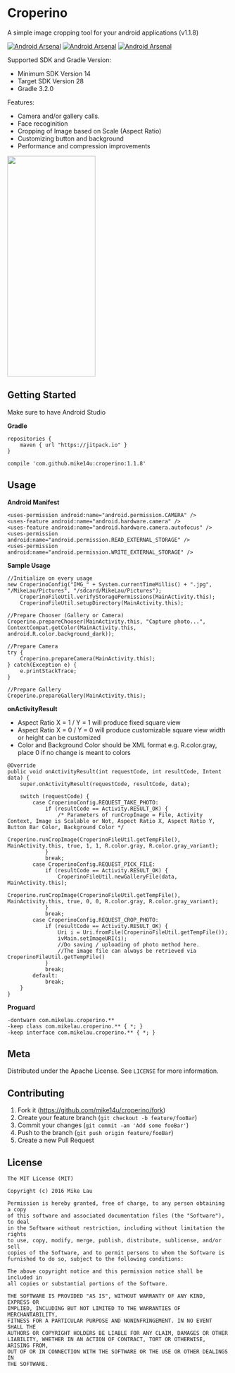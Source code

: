 # Croperino

A simple image cropping tool for your android applications (v1.1.8)

[![Android Arsenal](https://img.shields.io/badge/Android%20Arsenal-Croperino-green.svg?style=popout-square)](https://android-arsenal.com/details/1/4374)
[![Android Arsenal](https://img.shields.io/badge/Twitter-mike14u-blue.svg?style=popout-square)](https://www.twitter.com/mike14u)
[![Android Arsenal](https://img.shields.io/badge/Github-mike14u-ff69b4.svg?style=popout-square)](https://github.com/mike14u)

Supported SDK and Gradle Version:
* Minimum SDK Version 14
* Target SDK Version 28
* Gradle 3.2.0

Features:
* Camera and/or gallery calls.
* Face recoginition
* Cropping of Image based on Scale (Aspect Ratio)
* Customizing button and background
* Performance and compression improvements

<img src="https://user-images.githubusercontent.com/16832215/36243160-2477012a-125b-11e8-9daf-3eb734e401d0.png" width="200" height="500">

## Getting Started

Make sure to have Android Studio

**Gradle**

```
repositories {
    maven { url "https://jitpack.io" }
}
```

```
compile 'com.github.mike14u:croperino:1.1.8'
```

## Usage

**Android Manifest**

```
<uses-permission android:name="android.permission.CAMERA" />
<uses-feature android:name="android.hardware.camera" />
<uses-feature android:name="android.hardware.camera.autofocus" />
<uses-permission android:name="android.permission.READ_EXTERNAL_STORAGE" />
<uses-permission android:name="android.permission.WRITE_EXTERNAL_STORAGE" />
```

**Sample Usage**

```
//Initialize on every usage
new CroperinoConfig("IMG_" + System.currentTimeMillis() + ".jpg", "/MikeLau/Pictures", "/sdcard/MikeLau/Pictures");
    CroperinoFileUtil.verifyStoragePermissions(MainActivity.this);
    CroperinoFileUtil.setupDirectory(MainActivity.this);

//Prepare Chooser (Gallery or Camera)
Croperino.prepareChooser(MainActivity.this, "Capture photo...", ContextCompat.getColor(MainActivity.this, android.R.color.background_dark));

//Prepare Camera
try {
	Croperino.prepareCamera(MainActivity.this);
} catch(Exception e) {
	e.printStackTrace;
}

//Prepare Gallery
Croperino.prepareGallery(MainActivity.this);
```

**onActivityResult**

- Aspect Ratio X = 1 / Y = 1 will produce fixed square view
- Aspect Ratio X = 0 / Y = 0 will produce customizable square view width or height can be customized
- Color and Background Color should be XML format e.g. R.color.gray, place 0 if no change is meant to colors

```
@Override
public void onActivityResult(int requestCode, int resultCode, Intent data) {
    super.onActivityResult(requestCode, resultCode, data);

    switch (requestCode) {
        case CroperinoConfig.REQUEST_TAKE_PHOTO:
            if (resultCode == Activity.RESULT_OK) {
                /* Parameters of runCropImage = File, Activity Context, Image is Scalable or Not, Aspect Ratio X, Aspect Ratio Y, Button Bar Color, Background Color */
                Croperino.runCropImage(CroperinoFileUtil.getTempFile(), MainActivity.this, true, 1, 1, R.color.gray, R.color.gray_variant);
            }
            break;
        case CroperinoConfig.REQUEST_PICK_FILE:
            if (resultCode == Activity.RESULT_OK) {
                CroperinoFileUtil.newGalleryFile(data, MainActivity.this);
                Croperino.runCropImage(CroperinoFileUtil.getTempFile(), MainActivity.this, true, 0, 0, R.color.gray, R.color.gray_variant);
            }
            break;
        case CroperinoConfig.REQUEST_CROP_PHOTO:
            if (resultCode == Activity.RESULT_OK) {
                Uri i = Uri.fromFile(CroperinoFileUtil.getTempFile());
                ivMain.setImageURI(i);
                //Do saving / uploading of photo method here.
                //The image file can always be retrieved via CroperinoFileUtil.getTempFile()
            }
            break;
        default:
            break;
    }
}
```

**Proguard**

```
-dontwarn com.mikelau.croperino.**
-keep class com.mikelau.croperino.** { *; }
-keep interface com.mikelau.croperino.** { *; }
```

## Meta

Distributed under the Apache License. See ``LICENSE`` for more information.

## Contributing

1. Fork it (<https://github.com/mike14u/croperino/fork>)
2. Create your feature branch (`git checkout -b feature/fooBar`)
3. Commit your changes (`git commit -am 'Add some fooBar'`)
4. Push to the branch (`git push origin feature/fooBar`)
5. Create a new Pull Request

## License

```
The MIT License (MIT)

Copyright (c) 2016 Mike Lau

Permission is hereby granted, free of charge, to any person obtaining a copy
of this software and associated documentation files (the "Software"), to deal
in the Software without restriction, including without limitation the rights
to use, copy, modify, merge, publish, distribute, sublicense, and/or sell
copies of the Software, and to permit persons to whom the Software is
furnished to do so, subject to the following conditions:

The above copyright notice and this permission notice shall be included in
all copies or substantial portions of the Software.

THE SOFTWARE IS PROVIDED "AS IS", WITHOUT WARRANTY OF ANY KIND, EXPRESS OR
IMPLIED, INCLUDING BUT NOT LIMITED TO THE WARRANTIES OF MERCHANTABILITY,
FITNESS FOR A PARTICULAR PURPOSE AND NONINFRINGEMENT. IN NO EVENT SHALL THE
AUTHORS OR COPYRIGHT HOLDERS BE LIABLE FOR ANY CLAIM, DAMAGES OR OTHER
LIABILITY, WHETHER IN AN ACTION OF CONTRACT, TORT OR OTHERWISE, ARISING FROM,
OUT OF OR IN CONNECTION WITH THE SOFTWARE OR THE USE OR OTHER DEALINGS IN
THE SOFTWARE.
```
